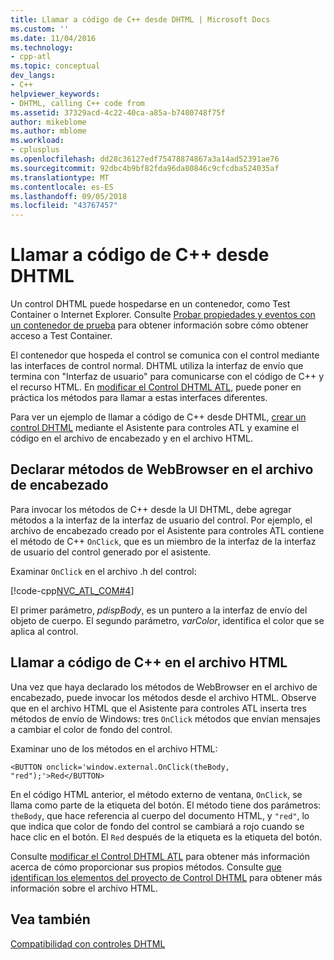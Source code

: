 ```yaml
---
title: Llamar a código de C++ desde DHTML | Microsoft Docs
ms.custom: ''
ms.date: 11/04/2016
ms.technology:
- cpp-atl
ms.topic: conceptual
dev_langs:
- C++
helpviewer_keywords:
- DHTML, calling C++ code from
ms.assetid: 37329acd-4c22-40ca-a85a-b7480748f75f
author: mikeblome
ms.author: mblome
ms.workload:
- cplusplus
ms.openlocfilehash: dd28c36127edf75478874867a3a14ad52391ae76
ms.sourcegitcommit: 92dbc4b9bf82fda96da80846c9cfcdba524035af
ms.translationtype: MT
ms.contentlocale: es-ES
ms.lasthandoff: 09/05/2018
ms.locfileid: "43767457"
---
```

# <a name="calling-c-code-from-dhtml"></a>Llamar a código de C++ desde DHTML

Un control DHTML puede hospedarse en un contenedor, como Test Container o Internet Explorer. Consulte [Probar propiedades y eventos con un contenedor de prueba](../mfc/testing-properties-and-events-with-test-container.md) para obtener información sobre cómo obtener acceso a Test Container.

El contenedor que hospeda el control se comunica con el control mediante las interfaces de control normal. DHTML utiliza la interfaz de envío que termina con "Interfaz de usuario" para comunicarse con el código de C++ y el recurso HTML. En [modificar el Control DHTML ATL](../atl/modifying-the-atl-dhtml-control.md), puede poner en práctica los métodos para llamar a estas interfaces diferentes.

Para ver un ejemplo de llamar a código de C++ desde DHTML, [crear un control DHTML](../atl/creating-an-atl-dhtml-control.md) mediante el Asistente para controles ATL y examine el código en el archivo de encabezado y en el archivo HTML.

## <a name="declaring-webbrowser-methods-in-the-header-file"></a>Declarar métodos de WebBrowser en el archivo de encabezado

Para invocar los métodos de C++ desde la UI DHTML, debe agregar métodos a la interfaz de la interfaz de usuario del control. Por ejemplo, el archivo de encabezado creado por el Asistente para controles ATL contiene el método de C++ `OnClick`, que es un miembro de la interfaz de la interfaz de usuario del control generado por el asistente.

Examinar `OnClick` en el archivo .h del control:

[!code-cpp[NVC_ATL_COM#4](../atl/codesnippet/cpp/calling-cpp-code-from-dhtml_1.h)]

El primer parámetro, *pdispBody*, es un puntero a la interfaz de envío del objeto de cuerpo. El segundo parámetro, *varColor*, identifica el color que se aplica al control.

## <a name="calling-c-code-in-the-html-file"></a>Llamar a código de C++ en el archivo HTML

Una vez que haya declarado los métodos de WebBrowser en el archivo de encabezado, puede invocar los métodos desde el archivo HTML. Observe que en el archivo HTML que el Asistente para controles ATL inserta tres métodos de envío de Windows: tres `OnClick` métodos que envían mensajes a cambiar el color de fondo del control.

Examinar uno de los métodos en el archivo HTML:

`<BUTTON onclick='window.external.OnClick(theBody, "red");'>Red</BUTTON>`

En el código HTML anterior, el método externo de ventana, `OnClick`, se llama como parte de la etiqueta del botón. El método tiene dos parámetros: `theBody`, que hace referencia al cuerpo del documento HTML, y `"red"`, lo que indica que color de fondo del control se cambiará a rojo cuando se hace clic en el botón. El `Red` después de la etiqueta es la etiqueta del botón.

Consulte [modificar el Control DHTML ATL](../atl/modifying-the-atl-dhtml-control.md) para obtener más información acerca de cómo proporcionar sus propios métodos. Consulte [que identifican los elementos del proyecto de Control DHTML](../atl/identifying-the-elements-of-the-dhtml-control-project.md) para obtener más información sobre el archivo HTML.

## <a name="see-also"></a>Vea también

[Compatibilidad con controles DHTML](../atl/atl-support-for-dhtml-controls.md)

